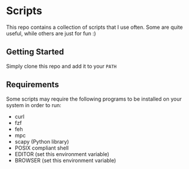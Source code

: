# Scripts #
This repo contains a collection of scripts that I use often. Some are quite
useful, while others are just for fun :)

## Getting Started ##
Simply clone this repo and add it to your `PATH`

## Requirements ##
Some scripts may require the following programs to be installed on your system
in order to run:
- curl
- fzf
- feh
- mpc
- scapy (Python library)
- POSIX compliant shell
- EDITOR (set this environment variable)
- BROWSER (set this environment variable)

